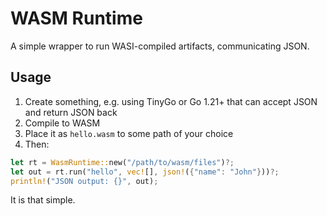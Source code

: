 # WASM Runtime

A simple wrapper to run WASI-compiled artifacts, communicating JSON.

## Usage

1. Create something, e.g. using TinyGo or Go 1.21+ that can accept JSON and return JSON back
2. Compile to WASM
3. Place it as `hello.wasm` to some path of your choice
4. Then:

```rust
let rt = WasmRuntime::new("/path/to/wasm/files")?;
let out = rt.run("hello", vec![], json!({"name": "John"}))?;
println!("JSON output: {}", out);
```

It is that simple.
